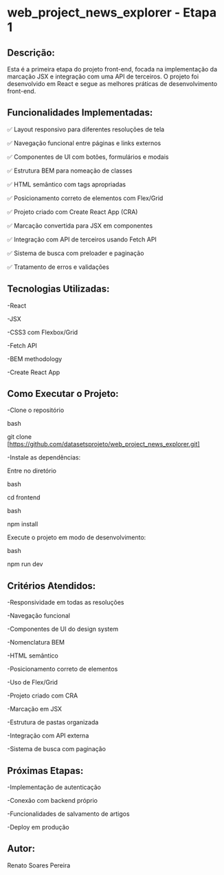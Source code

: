 # web_project_news_explorer - Etapa 1

## Descrição:

Esta é a primeira etapa do projeto front-end, focada na implementação da marcação JSX e integração com uma API de terceiros. O projeto foi desenvolvido em React e segue as melhores práticas de desenvolvimento front-end.

## Funcionalidades Implementadas:

✅ Layout responsivo para diferentes resoluções de tela

✅ Navegação funcional entre páginas e links externos

✅ Componentes de UI com botões, formulários e modais

✅ Estrutura BEM para nomeação de classes

✅ HTML semântico com tags apropriadas

✅ Posicionamento correto de elementos com Flex/Grid

✅ Projeto criado com Create React App (CRA)

✅ Marcação convertida para JSX em componentes

✅ Integração com API de terceiros usando Fetch API

✅ Sistema de busca com preloader e paginação

✅ Tratamento de erros e validações

## Tecnologias Utilizadas:

-React

-JSX

-CSS3 com Flexbox/Grid

-Fetch API

-BEM methodology

-Create React App

## Como Executar o Projeto:


-Clone o repositório

bash

git clone 
[https://github.com/datasetsprojeto/web_project_news_explorer.git]

-Instale as dependências:

Entre no diretório

bash

cd frontend

bash

npm install

Execute o projeto em modo de desenvolvimento:

bash

npm run dev


## Critérios Atendidos:

-Responsividade em todas as resoluções

-Navegação funcional

-Componentes de UI do design system

-Nomenclatura BEM

-HTML semântico

-Posicionamento correto de elementos

-Uso de Flex/Grid

-Projeto criado com CRA

-Marcação em JSX

-Estrutura de pastas organizada

-Integração com API externa

-Sistema de busca com paginação

## Próximas Etapas:

-Implementação de autenticação

-Conexão com backend próprio

-Funcionalidades de salvamento de artigos

-Deploy em produção

## Autor:

Renato Soares Pereira